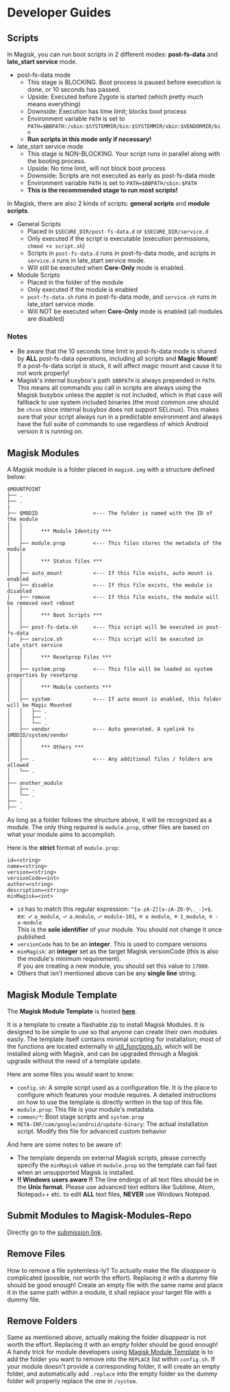 # Developer Guides
## Scripts
In Magisk, you can run boot scripts in 2 different modes: **post-fs-data** and **late_start service** mode.

- post-fs-data mode
    - This stage is BLOCKING. Boot process is paused before execution is done, or 10 seconds has passed.
    - Upside: Executed before Zygote is started (which pretty much means everything)
    - Downside: Execution has time limit; blocks boot process
    - Environment variable `PATH` is set to `PATH=$BBPATH:/sbin:$SYSTEMMIR/bin:$SYSTEMMIR/xbin:$VENDORMIR/bin`
    - **Run scripts in this mode only if necessary!**
- late_start service mode
    - This stage is NON-BLOCKING. Your script runs in parallel along with the booting process.
    - Upside: No time limit, will not block boot process
    - Downside: Scripts are not executed as early as post-fs-data mode
    - Environment variable `PATH` is set to `PATH=$BBPATH/sbin:$PATH`
    - **This is the recommended stage to run most scripts!**

In Magisk, there are also 2 kinds of scripts: **general scripts** and **module scripts**.

- General Scripts
    - Placed in `$SECURE_DIR/post-fs-data.d` or `$SECURE_DIR/service.d`
    - Only executed if the script is executable (execution permissions, `chmod +x script.sh`)
    - Scripts in `post-fs-data.d` runs in post-fs-data mode, and scripts in `service.d` runs in late_start service mode.
    - Will still be executed when **Core-Only** mode is enabled.
- Module Scripts
    - Placed in the folder of the module
    - Only executed if the module is enabled
    - `post-fs-data.sh` runs in post-fs-data mode, and `service.sh` runs in late_start service mode.
    - Will NOT be executed when **Core-Only** mode is enabled (all modules are disabled)

### Notes
- Be aware that the 10 seconds time limit in post-fs-data mode is shared by **ALL** post-fs-data operations, including all scripts and **Magic Mount**! If a post-fs-data script is stuck, it will affect magic mount and cause it to not work properly!
- Magisk's internal busybox's path `$BBPATH` is always prepended in `PATH`. This means all commands you call in scripts are always using the Magisk busybox unless the applet is not included, which in that case will fallback to use system included binaries (the most common one should be `chcon` since internal busybox does not support SELinux). This makes sure that your script always run in a predictable environment and always have the full suite of commands to use regardless of which Android version it is running on.


## Magisk Modules
A Magisk module is a folder placed in `magisk.img` with a structure defined below:

```
$MOUNTPOINT
├── .
├── .
|
├── $MODID                  <--- The folder is named with the ID of the module
│   │
│   │      *** Module Identity ***
│   │
│   ├── module.prop         <--- This files stores the metadata of the module
│   │
│   │      *** Status files ***
│   │
│   ├── auto_mount          <--- If this file exists, auto mount is enabled
│   ├── disable             <--- If this file exists, the module is disabled
│   ├── remove              <--- If this file exists, the module will be removed next reboot
│   │
│   │      *** Boot Scripts ***
│   │
│   ├── post-fs-data.sh     <--- This script will be executed in post-fs-data
│   ├── service.sh          <--- This script will be executed in late_start service
│   │
│   │      *** Resetprop Files ***
│   │
│   ├── system.prop         <--- This file will be loaded as system properties by resetprop
│   │
│   │      *** Module contents ***
│   │
│   ├── system              <--- If auto mount is enabled, this folder will be Magic Mounted
│   │   ├── .
│   │   ├── .
│   │   └── .
│   ├── vendor              <--- Auto generated. A symlink to $MODID/system/vendor
│   │
│   │      *** Others ***
│   │
│   ├── .                   <--- Any additional files / folders are allowed
│   └── .
|
├── another_module
│   ├── .
│   └── .
├── .
├── .
```
As long as a folder follows the structure above, it will be recognized as a module. The only thing *required* is `module.prop`, other files are based on what your module aims to accomplish.

Here is the **strict** format of `module.prop`:

```
id=<string>
name=<string>
version=<string>
versionCode=<int>
author=<string>
description=<string>
minMagisk=<int>
```
- `id` has to match this regular expression: `^[a-zA-Z][a-zA-Z0-9\._-]+$`.  
ex: ✓ `a_module`, ✓ `a.module`, ✓ `module-101`, ✗ `a module`, ✗ `1_module`, ✗ `-a-module`  
This is the **sole identifier** of your module. You should not change it once published.
- `versionCode` has to be an **integer**. This is used to compare versions
- `minMagisk`: an **integer** set as the target Magisk versionCode (this is also the module's minimum requirement).  
If you are creating a new module, you should set this value to `17000`.
- Others that isn't mentioned above can be any **single line** string.

## Magisk Module Template
The **Magisk Module Template** is hosted **[here](https://github.com/topjohnwu/magisk-module-template)**.

It is a template to create a flashable zip to install Magisk Modules. It is designed to be simple to use so that anyone can create their own modules easily. The template itself contains minimal scripting for installation; most of the functions are located externally in [util_functions.sh](https://github.com/topjohnwu/Magisk/blob/master/scripts/util_functions.sh), which will be installed along with Magisk, and can be upgraded through a Magisk upgrade without the need of a template update.

Here are some files you would want to know:

- `config.sh`: A simple script used as a configuration file. It is the place to configure which features your module requires. A detailed instructions on how to use the template is directly written in the top of this file.
- `module.prop`: This file is your module's metadata.
- `common/*`: Boot stage scripts and `system.prop`
- `META-INF/com/google/android/update-binary`: The actual installation script. Modify this file for advanced custom behavior

And here are some notes to be aware of:

- The template depends on external Magisk scripts, please correctly specify the `minMagisk` value in `module.prop` so the template can fail fast when an unsupported Magisk is installed.
- **!! Windows users aware !!** The line endings of all text files should be in the **Unix format**. Please use advanced text editors like Sublime, Atom, Notepad++ etc. to edit **ALL** text files, **NEVER** use Windows Notepad.

## Submit Modules to Magisk-Modules-Repo
Directly go to the [submission link](https://github.com/Magisk-Modules-Repo/submission).

## Remove Files
How to remove a file systemless-ly? To actually make the file *disappear* is complicated (possible, not worth the effort). Replacing it with a dummy file should be good enough! Create an empty file with the same name and place it in the same path within a module, it shall replace your target file with a dummy file.

## Remove Folders
Same as mentioned above, actually making the folder *disappear* is not worth the effort. Replacing it with an empty folder should be good enough! A handy trick for module developers using [Magisk Module Template](https://github.com/topjohnwu/magisk-module-template) is to add the folder you want to remove into the `REPLACE` list within `config.sh`. If your module doesn't provide a corresponding folder, it will create an empty folder, and automatically add `.replace` into the empty folder so the dummy folder will properly replace the one in `/system`.
